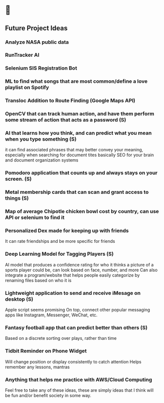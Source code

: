 # 👋

## Future Project Ideas

### Analyze NASA public data

### RunTracker AI

### Selenium SIS Registration Bot

### ML to find what songs that are most common/define a love playlist on Spotify

### Transloc Addition to Route Finding (Google Maps API)

### OpenCV that can track human action, and have them perform some stream of action that acts as a password (S)

### AI that learns how you think, and can predict what you mean when you type something (S)
  it can find associated phrases that may better convey your meaning, especially when searching for document tites
  basically SEO for your brain and document organization systems

### Pomodoro application that counts up and always stays on your screen. (S)

### Metal membership cards that can scan and grant access to things (S)

### Map of average Chipotle chicken bowl cost by country, can use API or selenium to find it

### Personalized Dex made for keeping up with friends
  It can rate friendships and be more specific for friends

### Deep Learning Model for Tagging Players (S)
  AI model that produces a confidence rating for who it thinks a picture of a sports player could be, can look based on face, number, and more
  Can also integrate a program/website that helps people easily categorize by renaming files based on who it is

### Lightweight application to send and receive iMesage on desktop (S)
Apple script seems promising
On top, connect other popular messaging apps like Instagram, Messenger, WeChat, etc.

### Fantasy football app that can predict better than others (S)
Based on a discrete sorting over plays, rather than time

### Tidbit Reminder on Phone Widget
 Will change position or display consistently to catch attention
 Helps remember any lessons, mantras

### Anything that helps me practice with AWS/Cloud Computing

Feel free to take any of these ideas, these are simply ideas that I think will be fun and/or benefit society in some way.

  
